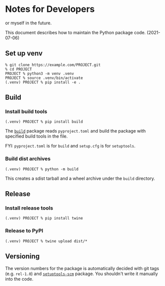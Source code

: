# Notes for Developers

or myself in the future.

This document describes how to maintain the Python package code. (2021-07-06)


## Set up venv

    % git clone https://example.com/PROJECT.git
    % cd PROJECT
    PROJECT % python3 -m venv .venv
    PROJECT % source .venv/bin/activate
    (.venv) PROJECT % pip install -e .


## Build


### Install build tools

    (.venv) PROJECT % pip install build

The [`build`](https://pypi.org/project/build/) package reads
`pyproject.toml` and build the package with specified build tools
in the file.

FYI: `pyproject.toml` is for `build` and `setup.cfg` is for `setuptools`.

### Build dist archives

    (.venv) PROJECT % python -m build

This creates a sdist tarball and a wheel archive under the `build`
directory.


## Release

### Install release tools

    (.venv) PROJECT % pip install twine


### Release to PyPI

    (.venv) PROJECT % twine upload dist/*


## Versioning

The version numbers for the package is automatically decided with git
tags (e.g. `rel-1.0`) and [`setuptools-scm`](https://pypi.org/project/setuptools-scm/)
package. You shouldn't write it manually into the code.

